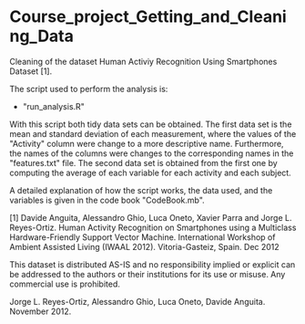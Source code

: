 # Course_project_Getting_and_Cleaning_Data

Cleaning of the dataset Human Activiy Recognition Using Smartphones Dataset [1].


The script used to perform the analysis is:

- "run_analysis.R"

With this script both tidy data sets can be obtained. The first data set is the mean and standard deviation of each measurement, where the values of
the "Activity" column were change to a more descriptive name. Furthermore, the names of the columns were changes to the corresponding names in the 
"features.txt" file. The second data set is obtained from the first one by computing the average of each variable for each activity and each subject.

A detailed explanation of how the script works, the data used, and the variables is given in the code book "CodeBook.mb".



[1] Davide Anguita, Alessandro Ghio, Luca Oneto, Xavier Parra and Jorge L. Reyes-Ortiz. Human Activity Recognition 
on Smartphones using a Multiclass Hardware-Friendly Support Vector Machine. International Workshop of 
Ambient Assisted Living (IWAAL 2012). Vitoria-Gasteiz, Spain. Dec 2012

This dataset is distributed AS-IS and no responsibility implied or explicit can be addressed to the authors or their 
institutions for its use or misuse. Any commercial use is prohibited.

Jorge L. Reyes-Ortiz, Alessandro Ghio, Luca Oneto, Davide Anguita. November 2012.
